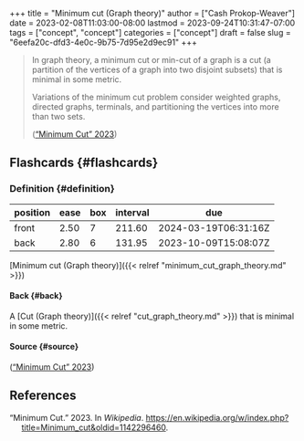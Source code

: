 +++
title = "Minimum cut (Graph theory)"
author = ["Cash Prokop-Weaver"]
date = 2023-02-08T11:03:00-08:00
lastmod = 2023-09-24T10:31:47-07:00
tags = ["concept", "concept"]
categories = ["concept"]
draft = false
slug = "6eefa20c-dfd3-4e0c-9b75-7d95e2d9ec91"
+++

> In graph theory, a minimum cut or min-cut of a graph is a cut (a partition of the vertices of a graph into two disjoint subsets) that is minimal in some metric.
>
> Variations of the minimum cut problem consider weighted graphs, directed graphs, terminals, and partitioning the vertices into more than two sets.
>
> (<a href="#citeproc_bib_item_1">“Minimum Cut” 2023</a>)


## Flashcards {#flashcards}


### Definition {#definition}

| position | ease | box | interval | due                  |
|----------|------|-----|----------|----------------------|
| front    | 2.50 | 7   | 211.60   | 2024-03-19T06:31:16Z |
| back     | 2.80 | 6   | 131.95   | 2023-10-09T15:08:07Z |

[Minimum cut (Graph theory)]({{< relref "minimum_cut_graph_theory.md" >}})


#### Back {#back}

A [Cut (Graph theory)]({{< relref "cut_graph_theory.md" >}}) that is minimal in some metric.


#### Source {#source}

(<a href="#citeproc_bib_item_1">“Minimum Cut” 2023</a>)

## References

<style>.csl-entry{text-indent: -1.5em; margin-left: 1.5em;}</style><div class="csl-bib-body">
  <div class="csl-entry"><a id="citeproc_bib_item_1"></a>“Minimum Cut.” 2023. In <i>Wikipedia</i>. <a href="https://en.wikipedia.org/w/index.php?title=Minimum_cut&oldid=1142296460">https://en.wikipedia.org/w/index.php?title=Minimum_cut&#38;oldid=1142296460</a>.</div>
</div>
